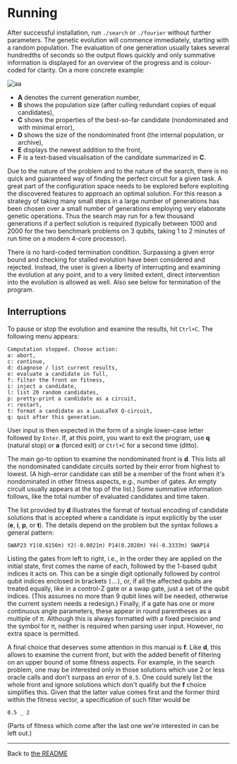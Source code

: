 # Running

After successful installation, run `./search` or `./fourier` without further parameters. The genetic evolution will commence immediately, starting with a random population. The evaluation of one generation usually takes several hundredths of seconds so the output flows quickly and only summative information is displayed for an overview of the progress and is colour-coded for clarity. On a more concrete example:

![aa](http://i.imgur.com/PV3Bj5q.png)

* **A** denotes the current generation number,
* **B** shows the population size (after culling redundant copies of equal candidates),
* **C** shows the properties of the best-so-far candidate (nondominated and with minimal error),
* **D** shows the size of the nondominated front (the internal population, or archive),
* **E** displays the newest addition to the front,
* **F** is a text-based visualisation of the candidate summarized in **C**.

Due to the nature of the problem and to the nature of the search, there is no quick and guaranteed way of finding the perfect circuit for a given task. A great part of the configuration space needs to be explored before exploiting the discovered features to approach an optimal solution. For this reason a strategy of taking many small steps in a large number of generations has been chosen over a small number of generations employing very elaborate genetic operations. Thus the search may run for a few thousand generations if a perfect solution is required (typically between 1000 and 2000 for the two benchmark problems on 3 qubits, taking 1 to 2 minutes of run time on a modern 4-core processor).

There is no hard-coded termination condition. Surpassing a given error bound and checking for stalled evolution have been considered and rejected. Instead, the user is given a liberty of interrupting and examining the evolution at any point, and to a very limited extent, direct intervention into the evolution is allowed as well. Also see below for termination of the program.

## Interruptions

To pause or stop the evolution and examine the results, hit `Ctrl+C`. The following menu appears:

```
Computation stopped. Choose action:
a: abort,
c: continue,
d: diagnose / list current results,
e: evaluate a candidate in full,
f: filter the front on fitness,
i: inject a candidate,
l: list 20 random candidates,
p: pretty-print a candidate as a circuit,
r: restart,
t: format a candidate as a LuaLaTeX Q-circuit,
q: quit after this generation.
```

User input is then expected in the form of a single lower-case letter followed by `Enter`. If, at this point, you want to exit the program, use **q** (natural stop) or **a** (forced exit) or `Ctrl+C` for a second time (ditto).

The main go-to option to examine the nondominated front is **d**. This lists all the nondominated candidate circuits sorted by their error from highest to lowest. (A high-error candidate can still be a member of the front when it's nondominated in other fitness aspects, e.g., number of gates. An empty circuit usually appears at the top of the list.) Some summative information follows, like the total number of evaluated candidates and time taken.

The list provided by **d** illustrates the format of textual encoding of candidate solutions that is accepted where a candidate is input explicitly by the user (**e**, **i**, **p**, or **t**). The details depend on the problem but the syntax follows a general pattern:

```
SWAP23 Y1(0.6156π) Y2(-0.0021π) P14(0.2028π) Y4(-0.3333π) SWAP14
```

Listing the gates from left to right, i.e., in the order they are applied on the initial state, first comes the name of each, followed by the 1-based qubit indices it acts on. This can be a single digit optionally followed by control qubit indices enclosed in brackets `[`...`]`, or, if all the affected qubits are treated equally, like in a control-Z gate or a swap gate, just a set of the qubit indices. (This assumes no more than 9 qubit lines will be needed, otherwise the current system needs a redesign.) Finally, if a gate has one or more continuous angle parameters, these appear in round parentheses as a multiple of π. Although this is always formatted with a fixed precision and the symbol for π, neither is required when parsing user input. However, no extra space is permitted.

A final choice that deserves some attention in this manual is **f**. Like **d**, this allows to examine the current front, but with the added benefit of filtering on an upper bound of some fitness aspects. For example, in the search problem, one may be interested only in those solutions which use 2 or less oracle calls and don't surpass an error of `0.5`. One could surely list the whole front and ignore solutions which don't qualify but the **f** choice simplifies this. Given that the latter value comes first and the former third within the fitness vector, a specification of such filter would be

```
0.5 _ 2
```

(Parts of fitness which come after the last one we're interested in can be left out.)

- - -

Back to [the README](https://github.com/vasekp/quantum-ga/blob/readme/README.md)
